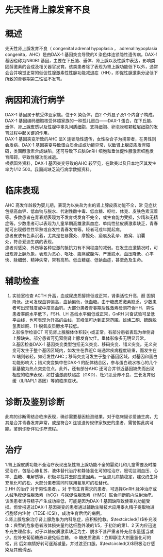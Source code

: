 # 先天性肾上腺发育不良  
# 概述  
先天性肾上腺发育不良（ congenital adrenal hypoplasia ， adrenal hypoplasia congenita，AHC）是由DAX-1 基因突变导致的X 染色体连锁隐性遗传病。DAX-1基因也称为NR0B1 基因，主要在下丘脑、垂体、肾上腺以及性腺中表达，影响类固醇激素的合成及相关器官发育。该类患者除了表现为肾上腺功能低下以外，通常会合并嗅觉正常的低促性腺激素性性腺功能减退症（HH），即促性腺激素分泌低下所致的青春期第二性征不发育。  
# 病因和流行病学  
DAX-1 基因属于核受体亚家族。位于X 染色体，由2 个外显子及1 个内含子构成。DAX-1 基因编码细胞核受体超家族的一种孤儿蛋白——DAX-1 蛋白，在下丘脑、垂体、肾上腺皮质以及性腺中睾丸间质细胞、支持细胞、卵泡膜和颗粒层细胞的发育过程中起关键的作用。  
DAX-1 基因突变所致的AHC 呈X 连锁隐性遗传，女性杂合子为携带者，在男性则会发病。DAX-1 基因突变导致蛋白质合成或功能异常，以致肾上腺皮质发育障碍，类固醇激素合成缺陷。还可导致下丘脑GnRH 细胞和垂体促性腺激素细胞发育障碍，导致性腺功能减退。  
根据国外资料，DAX-1 基因突变导致的AHC 较罕见，在欧美以及日本地区其发生率为1/12 500。我国尚缺乏流行病学数据资料。  
# 临床表现  
AHC  高发年龄段为婴儿期，表现为以失盐为主的肾上腺皮质功能不全，常 见症状包括高血钾、低血钠与脱水、代谢性酸中毒、低血糖、呕吐、休克、皮肤色素沉着等。多数患者在青春期表现为不发育或发育不完全，或生育能力受损，少精和无精症等。少数患者可以表现为儿童早期高雄激素血症、单纯性盐皮质激素缺乏，青春期可出现假性性早熟或自发性青春发育等。轻者可成年期起病。  
患者皮肤有色素沉着，尤其是在暴露处、摩擦处、瘢痕及乳晕、腋窝、阴囊  
处，符合爱迪生病的表现。  
患者对感染、外伤等各种应激的抵抗力有不同程度的减弱。在发生应激情况时，可出现肾上腺危象，表现为恶心、呕吐、腹痛或腹泻、严重脱水、血压降低、心率快、脉细弱、精神失常，常有高热、低血糖症、低钠血症，甚至危及生命。  
# 辅助检查  
1. 实验室检查 ACTH  升高，血或尿皮质醇降低或正常，肾素活性升高，醛 固酮降低。还可发现血钾偏高，血钠偏低，低血糖。由于糖皮质激素缺乏，少数患者可出现轻度或中度高血钙。大部分患者青春期后性激素检测符合HH，男性患者睾酮水平低下，FSH、LH 基线水平偏低或正常，GnRH 兴奋试验可呈低平曲线，也可表现为升高的曲线，其峰值可达到正常范围。雄烯二酮、硫酸脱氢表雄酮、11-脱氧皮质醇水平较低。  
2.影像学检查CT 可见肾上腺腺体体积较小或正常。有部分患者表现为单侧肾上腺缺失。部分患者可见双侧肾上腺发育欠佳。垂体影像多无明显异常。  
3.基因检查DAX-1 基因突变类型包括无义突变、移码突变、错义突变。无义突变可发生于整个基因区域内，如发生在靠近C 端通常疾病程度较重，而发生在N 端则较轻，如迟发性AHC；移码突变可发生于整个基因区域，对基因和蛋白功能影响大；错义突变集中在DAX-1 的配体结合区，参与蛋白疏水核心的几个氨基酸为热点突变位点。此外，还有部分AHC 还可合并邻近基因缺失而出现相应的临床表现，如甘油激酶缺陷症（GKD）、杜兴肌营养不良、生长发育迟缓（ILRAPL1 基因）等的临床症状。  
# 诊断及鉴别诊断  
此病的诊断需结合临床表现，确诊需要基因检测结果。对于临床疑诊爱迪生病，尤其是合并青春发育异常，或是符合X 连锁遗传规律家族史的患者，需警惕此病可能。鉴别诊断详见诊疗流程。  
# 治疗  
1.肾上腺皮质功能不全治疗表现出急性肾上腺功能不全的婴幼儿和儿童需要及时接受治疗，包括心肺复苏、液体替代治疗和静脉氢化可的松治疗。密切监测血压、心率、血糖、电解质等，积极寻找并去除应激因素。一旦患儿病情稳定，建议终生补充氢化可的松，大部分患者需同时联用氟氢可的松替代。  
2.HH  的治疗 对于男性患者，。对 于有生育需求的患者，可选择GnRH 脉冲治疗或人绒毛膜促性腺激素（hCG）与尿促性腺激素（HMG）联合间断肌内注射治疗。该类患者诱导精子产生成功率低，可能是因为DAX-1 基因缺陷致使睾丸功能受损。但曾报道过DAX-1 基因突变的患者通过辅助生殖技术应用睾丸精子提取物进行胞浆内注射（TESE-ICSI），成功生育后代的病例。  
3.肾上腺危象治疗肾上腺危象为内科急症，应积极抢救。$\textcircled{1}$补充液体：典型的危象患者液体损失量约达细胞外液的1/5，于初治的第1、2 天内应迅速补充生理盐水。对于以糖皮质激素缺乏为主、脱水不甚严重者补充盐水量适当减少。应补充葡萄糖液以避免低血糖。 $\circledcirc$ 糖皮质激素：立即静注大剂量氢化可的松，此 后如病情好转可逐渐减量，并过渡至口服。$\textcircled{3}$积极治疗感染及其他诱因。  
